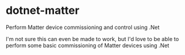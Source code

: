 # dotnet-matter
Perform Matter device commissioning and control using .Net

I'm not sure this can even be made to work, but I'd love to be able to perform some basic commissioning of Matter devices using .Net
